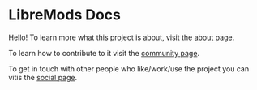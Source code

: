 # LibreMods Docs
Hello! To learn more what this project is about, visit the [about page](/about/).

To learn how to contribute to it visit the [community page](/community/).

To get in touch with other people who like/work/use the project you can vitis the [social page](/social/).